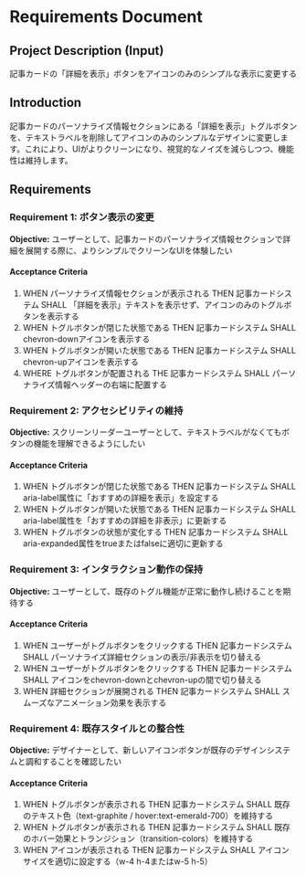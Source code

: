 # Requirements Document

## Project Description (Input)
記事カードの「詳細を表示」ボタンをアイコンのみのシンプルな表示に変更する

## Introduction
記事カードのパーソナライズ情報セクションにある「詳細を表示」トグルボタンを、テキストラベルを削除してアイコンのみのシンプルなデザインに変更します。これにより、UIがよりクリーンになり、視覚的なノイズを減らしつつ、機能性は維持します。

## Requirements

### Requirement 1: ボタン表示の変更
**Objective:** ユーザーとして、記事カードのパーソナライズ情報セクションで詳細を展開する際に、よりシンプルでクリーンなUIを体験したい

#### Acceptance Criteria

1. WHEN パーソナライズ情報セクションが表示される THEN 記事カードシステム SHALL 「詳細を表示」テキストを表示せず、アイコンのみのトグルボタンを表示する
2. WHEN トグルボタンが閉じた状態である THEN 記事カードシステム SHALL chevron-downアイコンを表示する
3. WHEN トグルボタンが開いた状態である THEN 記事カードシステム SHALL chevron-upアイコンを表示する
4. WHERE トグルボタンが配置される THE 記事カードシステム SHALL パーソナライズ情報ヘッダーの右端に配置する

### Requirement 2: アクセシビリティの維持
**Objective:** スクリーンリーダーユーザーとして、テキストラベルがなくてもボタンの機能を理解できるようにしたい

#### Acceptance Criteria

1. WHEN トグルボタンが閉じた状態である THEN 記事カードシステム SHALL aria-label属性に「おすすめの詳細を表示」を設定する
2. WHEN トグルボタンが開いた状態である THEN 記事カードシステム SHALL aria-label属性を「おすすめの詳細を非表示」に更新する
3. WHEN トグルボタンの状態が変化する THEN 記事カードシステム SHALL aria-expanded属性をtrueまたはfalseに適切に更新する

### Requirement 3: インタラクション動作の保持
**Objective:** ユーザーとして、既存のトグル機能が正常に動作し続けることを期待する

#### Acceptance Criteria

1. WHEN ユーザーがトグルボタンをクリックする THEN 記事カードシステム SHALL パーソナライズ詳細セクションの表示/非表示を切り替える
2. WHEN ユーザーがトグルボタンをクリックする THEN 記事カードシステム SHALL アイコンをchevron-downとchevron-upの間で切り替える
3. WHEN 詳細セクションが展開される THEN 記事カードシステム SHALL スムーズなアニメーション効果を表示する

### Requirement 4: 既存スタイルとの整合性
**Objective:** デザイナーとして、新しいアイコンボタンが既存のデザインシステムと調和することを確認したい

#### Acceptance Criteria

1. WHEN トグルボタンが表示される THEN 記事カードシステム SHALL 既存のテキスト色（text-graphite / hover:text-emerald-700）を維持する
2. WHEN トグルボタンが表示される THEN 記事カードシステム SHALL 既存のホバー効果とトランジション（transition-colors）を維持する
3. WHEN アイコンが表示される THEN 記事カードシステム SHALL アイコンサイズを適切に設定する（w-4 h-4またはw-5 h-5）
